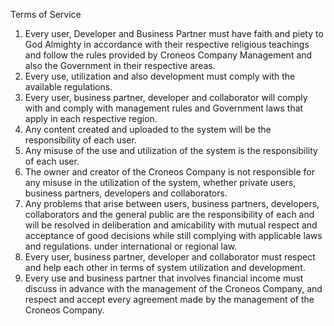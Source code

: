 Terms of Service 

1. Every user, Developer and Business Partner must have faith and piety to God Almighty in accordance with their respective religious teachings and follow the rules provided by Croneos Company Management and also the Government in their respective areas. 
2. Every use, utilization and also development must comply with the available regulations. 
3. Every user, business partner, developer and collaborator will comply with and comply with management rules and Government laws that apply in each respective region. 
4. Any content created and uploaded to the system will be the responsibility of each user. 
5. Any misuse of the use and utilization of the system is the responsibility of each user. 
6. The owner and creator of the Croneos Company is not responsible for any misuse in the utilization of the system, whether private users, business partners, developers and collaborators. 
7. Any problems that arise between users, business partners, developers, collaborators and the general public are the responsibility of each and will be resolved in deliberation and amicability with mutual respect and acceptance of good decisions while still complying with applicable laws and regulations. under international or regional law. 
8. Every user, business partner, developer and collaborator must respect and help each other in terms of system utilization and development. 
9. Every use and business partner that involves financial income must discuss in advance with the management of the Croneos Company, and respect and accept every agreement made by the management of the Croneos Company.


